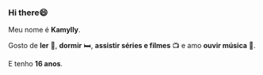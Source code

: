 ### Hi there😄
Meu nome é **Kamylly**.

Gosto de **ler** 📖, **dormir** 🛏️, **assistir séries e filmes** 📺  e amo **ouvir música** 🎵.

E tenho **16 anos**.
